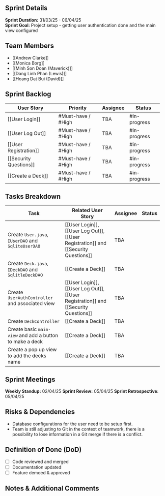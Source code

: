 

## Sprint Details
**Sprint Duration:** 31/03/25 - 06/04/25  
**Sprint Goal:** Project setup - getting user authentication done and the main view configured  

## Team Members
- [[Andrew Clarke]]
- [[Monica Borg]]
- [[Minh Son Doan (Maverick)]]
- [[Dang Linh Phan (Lewis)]]
- [[Hoang Dat Bui (David)]]
## Sprint Backlog
| User Story             | Priority           | Assignee | Status       |
| ---------------------- | ------------------ | -------- | ------------ |
| [[User Login]]         | #Must-have / #High | TBA      | #in-progress |
| [[User Log Out]]       | #Must-have / #High | TBA      | #in-progress |
| [[User Registration]]  | #Must-have / #High | TBA      | #in-progress |
| [[Security Questions]] | #Must-have / #High | TBA      | #in-progress |
| [[Create a Deck]]      | #Must-have / #High | TBA      | #in-progress |


## Tasks Breakdown
| Task                                                     | Related User Story                                                                  | Assignee | Status |
| -------------------------------------------------------- | ----------------------------------------------------------------------------------- | -------- | ------ |
| Create `User.java`, `IUserDAO` and `SqliteUserDAO`       | [[User Login]], [[User Log Out]], [[User Registration]]  and [[Security Questions]] | TBA      |        |
| Create `Deck.java`, `IDeckDAO` and `SqlitleDeckDAO`      | [[Create a Deck]]                                                                   | TBA      |        |
| Create `UserAuthController` and associated view          | [[User Login]], [[User Log Out]], [[User Registration]]  and [[Security Questions]] | TBA      |        |
| Create `DeckController`                                  | [[Create a Deck]]                                                                   | TBA      |        |
| Create basic `main-view` and add a button to make a deck | [[Create a Deck]]                                                                   | TBA      |        |
| Create a pop up view to add the decks name               | [[Create a Deck]]                                                                   | TBA      |        |

## Sprint Meetings 
**Weekly Standup:** 02/04/25 
**Sprint Review:** 05/04/25
**Sprint Retrospective:** 05/04/25 

## Risks & Dependencies
-  Database configurations for the user need to be setup first.
-  Team is still adjusting to Git in the context of teamwork, there is a possibility to lose information in a Git merge if there is a conflict.

## Definition of Done (DoD)
- [ ] Code reviewed and merged
- [ ] Documentation updated
- [ ] Feature demoed & approved

## Notes & Additional Comments